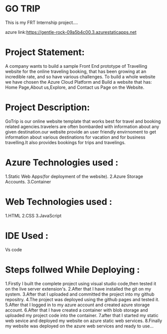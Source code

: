 # GO TRIP
This is my FRT  Internship project....

azure link:https://gentle-rock-09a5b4c00.3.azurestaticapps.net

# Project Statement:

A company wants to build a sample Front End prototype of Travelling website  for the online traveling booking, that has been growing at an incredible rate, and so have various challenges. To build a whole website we have chosen the Azure Cloud Platform and Build a website that has: Home Page,About us,Explore, and Contact us Page on the Website.

# Project Description:

GoTrip is our online website template that works best for travel and booking related agencies.travelers are often bombarded with information about any given destination.our website provide an user friendly envirnoment to get information about various destinations for vacation and for business travelling.It also provides bookings for trips and travelings. 

# Azure Technologies used :

1.Static Web Apps(for deployment of the website).
2.Azure Storage Accounts.
3.Container

# Web Technologies used :

1.HTML
2.CSS
3.JavaScript

# IDE Used :

Vs code

# Steps follwed While Deploying :

1.Firstly I built the complete project using visual studio code,then tested it on the live server extension's.
2.After that I have installed the git on my system.
3.After that I uploaded and committed the project into my github repositry.
4.The project was deployed using the github pages and tested it.
5.After that I logged in to my azure account and created azure storage account.
6.After that I have created a container with blob storage and uploaded my project code into the container.
7.after that I started my static web sevice and deployed my website on azure static web services.
8.Finally my website was deployed on the azure web services and ready to use...







